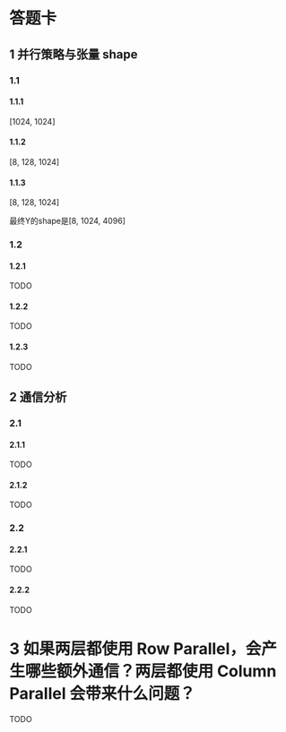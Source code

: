 # 答题卡

## 1 并行策略与张量 shape

### 1.1

#### 1.1.1
[1024, 1024]

#### 1.1.2
[8, 128, 1024]

#### 1.1.3
[8, 128, 1024]

最终Y的shape是[8, 1024, 4096]

### 1.2


#### 1.2.1
TODO

#### 1.2.2
TODO

#### 1.2.3
TODO

## 2 通信分析

### 2.1

#### 2.1.1
TODO

#### 2.1.2
TODO

### 2.2

#### 2.2.1
TODO

#### 2.2.2
TODO

# 3 如果两层都使用 Row Parallel，会产生哪些额外通信？两层都使用 Column Parallel 会带来什么问题？
TODO